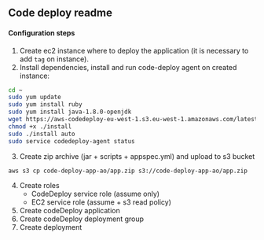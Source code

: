 ## Code deploy readme

#### Configuration steps
1. Create ec2 instance where to deploy the application (it is necessary to add `tag` on instance).
2. Install dependencies, install and run code-deploy agent on created instance:
```bash
cd ~
sudo yum update
sudo yum install ruby
sudo yum install java-1.8.0-openjdk
wget https://aws-codedeploy-eu-west-1.s3.eu-west-1.amazonaws.com/latest/install
chmod +x ./install 
sudo ./install auto
sudo service codedeploy-agent status
```
3. Create zip archive (jar + scripts + appspec.yml) and upload to s3 bucket
```bash
aws s3 cp code-deploy-app-ao/app.zip s3://code-deploy-app-ao/app.zip
```
4. Create roles
    - CodeDeploy service role (assume only)
    - EC2 service role (assume + s3 read policy)
5. Create codeDeploy application
6. Create codeDeploy deployment group
7. Create deployment
